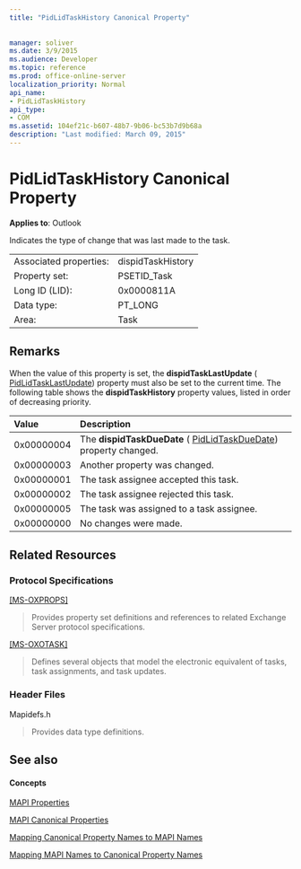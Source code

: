 ```yaml
---
title: "PidLidTaskHistory Canonical Property"
 
 
manager: soliver
ms.date: 3/9/2015
ms.audience: Developer
ms.topic: reference
ms.prod: office-online-server
localization_priority: Normal
api_name:
- PidLidTaskHistory
api_type:
- COM
ms.assetid: 104ef21c-b607-48b7-9b06-bc53b7d9b68a
description: "Last modified: March 09, 2015"
---
```


# PidLidTaskHistory Canonical Property

  
  
**Applies to**: Outlook 
  
Indicates the type of change that was last made to the task.
  
|||
|:-----|:-----|
|Associated properties:  <br/> |dispidTaskHistory  <br/> |
|Property set:  <br/> |PSETID_Task  <br/> |
|Long ID (LID):  <br/> |0x0000811A  <br/> |
|Data type:  <br/> |PT_LONG  <br/> |
|Area:  <br/> |Task  <br/> |
   
## Remarks

When the value of this property is set, the **dispidTaskLastUpdate** ( [PidLidTaskLastUpdate](pidlidtasklastupdate-canonical-property.md)) property must also be set to the current time. The following table shows the **dispidTaskHistory** property values, listed in order of decreasing priority. 
  
|**Value**|**Description**|
|:-----|:-----|
|0x00000004  <br/> |The **dispidTaskDueDate** ( [PidLidTaskDueDate](pidlidtaskduedate-canonical-property.md)) property changed.  <br/> |
|0x00000003  <br/> |Another property was changed.  <br/> |
|0x00000001  <br/> |The task assignee accepted this task.  <br/> |
|0x00000002  <br/> |The task assignee rejected this task.  <br/> |
|0x00000005  <br/> |The task was assigned to a task assignee.  <br/> |
|0x00000000  <br/> |No changes were made.  <br/> |
   
## Related Resources

### Protocol Specifications

[[MS-OXPROPS]](http://msdn.microsoft.com/library/f6ab1613-aefe-447d-a49c-18217230b148%28Office.15%29.aspx)
  
> Provides property set definitions and references to related Exchange Server protocol specifications.
    
[[MS-OXOTASK]](http://msdn.microsoft.com/library/55600ec0-6195-4730-8436-59c7931ef27e%28Office.15%29.aspx)
  
> Defines several objects that model the electronic equivalent of tasks, task assignments, and task updates.
    
### Header Files

Mapidefs.h
  
> Provides data type definitions.
    
## See also

#### Concepts

[MAPI Properties](mapi-properties.md)
  
[MAPI Canonical Properties](mapi-canonical-properties.md)
  
[Mapping Canonical Property Names to MAPI Names](mapping-canonical-property-names-to-mapi-names.md)
  
[Mapping MAPI Names to Canonical Property Names](mapping-mapi-names-to-canonical-property-names.md)


